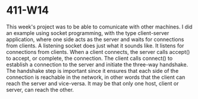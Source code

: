 # 411-W14

This week's project was to be able to comunicate with other machines. 
I did an example using socket programming, with the type client-server application, where one side acts as the server and waits for connections from clients. 
A listening socket does just what it sounds like. It listens for connections from clients. When a client connects, the server calls accept() to accept, or complete, the connection.
The client calls connect() to establish a connection to the server and initiate the three-way handshake. The handshake step is important since it ensures that each side of the connection is reachable in the network, in other words that the client can reach the server and vice-versa. It may be that only one host, client or server, can reach the other.
